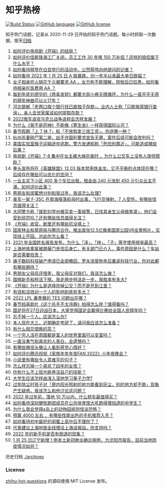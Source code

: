 # 知乎热榜
[![Build Status](https://github.com/ToWeLong/zhihu-hot-questions/workflows/CI/badge.svg)](https://github.com/ToWeLong/zhihu-hot-questions/actions)
[![GitHub language](https://img.shields.io/badge/language-golang-orange.svg)](https://golang.org/)
[![GitHub license](https://img.shields.io/github/license/ToWeLong/zhihu-hot-questions)](https://github.com/ToWeLong/zhihu-hot-questions/blob/main/LICENSE)

知乎热门话题，记录从 2020-11-29 日开始的知乎热门话题。每小时抓取一次数据，按天[归档](./archives)

<!-- BEGIN -->

1. [如何评价电视剧《开端》的结局？](https://www.zhihu.com/question/513355447)
1. [如何评价佳能珠海工厂关闭，员工工作 30 年换 150 万补偿？这样的赔偿属于什么水平？](https://www.zhihu.com/question/513220611)
1. [如何看待拜登在白宫举行的活动中，公然辱骂向他提问的记者？](https://www.zhihu.com/question/513275530)
1. [如何看待 2022 年 1 月 25 日 A 股暴跌，创一年半以来最大单日跌幅？](https://www.zhihu.com/question/513301417)
1. [女子相亲吃火锅花千元被要求 AA ，女方称不能理解，转账后已拉黑，如何看待相亲吃饭费用 AA ？](https://www.zhihu.com/question/512776260)
1. [每到年底刘德华的《恭喜发财》都要大街小巷无限循环，为什么一首平平无奇的拜年神曲可以火17年？](https://www.zhihu.com/question/513166040)
1. [河北邯郸「老两口挨个银行找已故独子存款」，业内人士称「只能挨家银行查询」，亲人去世家属该如何提取存款？](https://www.zhihu.com/question/513153498)
1. [2022俄军进攻乌克兰战争进程会怎样发展？](https://www.zhihu.com/question/513053882)
1. [为什么《我不是药神》不能像《寄生虫》一样获得国际认可？](https://www.zhihu.com/question/396970869)
1. [春节假期「上 7 休 7」和「不放假拿三倍工资」，你选哪一种？](https://www.zhihu.com/question/513062612)
1. [杭州杀妻碎尸案二审，凶手许国利要求宣告无罪，案件后续可能会改判吗？](https://www.zhihu.com/question/513326631)
1. [美国实验室猴子运输途中逃跑，警方发通知称「危险别靠近」，可能造成哪些后果？](https://www.zhihu.com/question/512961983)
1. [电视剧《开端》7-8 集中在女主被大婶杀害时 ，为什么公交车上没有人提供帮助？](https://www.zhihu.com/question/511395145)
1. [拳头宣布将在《英雄联盟》12.03 版本禁用炼金龙，它不平衡的点体现在哪？后续存在哪些可以优化的空间？](https://www.zhihu.com/question/513278215)
1. [一业主买下小区 400 多个车位出租，租金由 240 元涨到 450 元引众业主不满，如何评价此事？](https://www.zhihu.com/question/512573975)
1. [男朋友和闺蜜想分别和我过年，我该怎么处理?](https://www.zhihu.com/question/512413914)
1. [美军一架 F-35C 在南海降落航母时出事，飞行员弹射，7 人受伤，有哪些信息值得关注？](https://www.zhihu.com/question/513268622)
1. [大同警方称「接到刘学州被买卖一事报警，已找其亲生父母做笔录」，他们会受到惩罚吗？还有哪些信息值得关注？](https://www.zhihu.com/question/513181554)
1. [《开端》收官，剧里还有哪些坑没填上？](https://www.zhihu.com/question/513360376)
1. [国家林业和草原局与腾讯合作，推出首张12.5亿像素国家公园VR全景照片，实现线上开园，对此你怎么看？](https://www.zhihu.com/question/513305832)
1. [2021 年全国姓名报告发布，为什么「泽」、「梓」、「子」等字使用频率最高？](https://www.zhihu.com/question/513092244)
1. [上海地铁乘客被屏蔽门夹住后身亡，有关部门已介入，事件原因是什么？车站是否需要担责？](https://www.zhihu.com/question/513211941)
1. [锤子数码科技破产申请已全部撤回，罗永浩曾称年后重返科技行业，你对此都有哪些期待？](https://www.zhihu.com/question/513087504)
1. [男朋友父母风评很差，我父母反对我们，我该怎么做？](https://www.zhihu.com/question/277096814)
1. [围棋新手和柯洁下棋，我走两步柯洁走一步，我胜率有多大?](https://www.zhihu.com/question/512789212)
1. [《开端》为什么是选择炸掉公交？而不是开到江里？](https://www.zhihu.com/question/513070316)
1. [有钱和没钱对一个人的影响到底有多大？](https://www.zhihu.com/question/510690433)
1. [2022 LPL 春季赛的 TES 问题出在哪？](https://www.zhihu.com/question/513027103)
1. [春节档喜剧片《这个杀手不太冷静》拍得怎么样？值得看吗？](https://www.zhihu.com/question/466784268)
1. [国足将在27日迎战日本，大家觉得国足会赢得比赛给全国人民拜年吗？](https://www.zhihu.com/question/513048452)
1. [忘不掉一个人，应该怎么办?](https://www.zhihu.com/question/510238331)
1. [本人现在大三，近期确定考研了，请问我应该怎么准备？](https://www.zhihu.com/question/387227111)
1. [有什么相见恨晚的茶？](https://www.zhihu.com/question/35165099)
1. [一个穷人活在周围都是富人的世界里面可以变富吗？](https://www.zhihu.com/question/494543455)
1. [一直没勇气和喜欢的人表白，会遗憾吗？](https://www.zhihu.com/question/511823419)
1. [有哪些微信头像让人看到感觉心情好？](https://www.zhihu.com/question/336394378)
1. [如何评价腾讯视频《家族年年年夜FAN 2022》小年夜晚会？](https://www.zhihu.com/question/513324315)
1. [小说里有哪些令人意难平的句子？](https://www.zhihu.com/question/504392407)
1. [怎么样忘掉一个喜欢了四年的女孩？](https://www.zhihu.com/question/506997316)
1. [你有什么不上班也能养活自己的技能？](https://www.zhihu.com/question/485023739)
1. [大学生应该怎样由浅入深地学习量子力学?](https://www.zhihu.com/question/512679139)
1. [过年除尘时孩子对「房内阳光照射的地方能看到灰尘，别的地方却不能」现象产生疑惑，我该怎么和他讨论这问题？](https://www.zhihu.com/question/511945661)
1. [2022 年过年前，落地 10 万以内，什么轿车最值得买？](https://www.zhihu.com/question/504060463)
1. [如何看待深圳健牧跑团成员在公共体育馆大吼跑得慢挡道的中学生？](https://www.zhihu.com/question/513024448)
1. [为什么我会觉得a岛上的动物园规则怪谈恐怖？](https://www.zhihu.com/question/503025252)
1. [预算 4000 左右 ，有哪些性能出色的手机推荐入手？](https://www.zhihu.com/question/510041747)
1. [如何看待初中最好的闺蜜上高中后不理你了？](https://www.zhihu.com/question/513254521)
1. [代表建议上海地铁全线增设上海话报站，你支持吗？](https://www.zhihu.com/question/512792332)
1. [2022 年的新手机是否有倒退的现象？](https://www.zhihu.com/question/511046201)
1. [1 月 25 日辽宁新增 1 例本土新冠肺炎确诊病例，为沈阳市报告，目前当地防疫情况如何？](https://www.zhihu.com/question/513284814)

<!-- END -->

历史归档 [./archives](./archives)


### License
[zhihu-hot-questions](https://github.com/towelong/zhihu-hot-questions) 的源码使用 MIT License 发布。